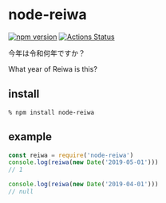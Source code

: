 # node-reiwa

[![npm version](https://badge.fury.io/js/node-reiwa.svg)](https://badge.fury.io/js/node-reiwa)
[![Actions Status](https://img.shields.io/badge/GitHub_Actions-success-green.svg?logo=github&logoColor=white)](https://wdp9fww0r9.execute-api.us-west-2.amazonaws.com/production/results/abetomo/node-reiwa)

今年は令和何年ですか？

What year of Reiwa is this?

## install

```
% npm install node-reiwa
```

## example

```js
const reiwa = require('node-reiwa')
console.log(reiwa(new Date('2019-05-01')))
// 1

console.log(reiwa(new Date('2019-04-01')))
// null
```
